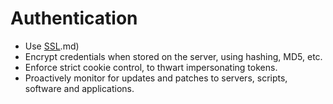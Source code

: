 # Authentication

* Use [SSL](protocols/TLS-SSL-PKI).md)
* Encrypt credentials when stored on the server, using hashing, MD5, etc.
* Enforce strict cookie control, to thwart impersonating tokens.
* Proactively monitor for updates and patches to servers, scripts, software and applications.
